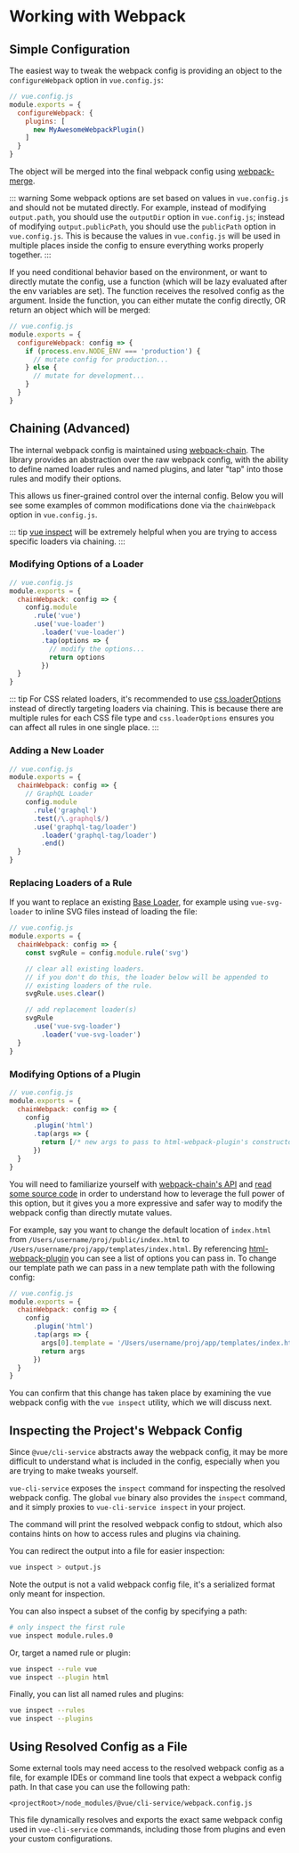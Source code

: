 # Working with Webpack

## Simple Configuration

The easiest way to tweak the webpack config is providing an object to the `configureWebpack` option in `vue.config.js`:

``` js
// vue.config.js
module.exports = {
  configureWebpack: {
    plugins: [
      new MyAwesomeWebpackPlugin()
    ]
  }
}
```

The object will be merged into the final webpack config using [webpack-merge](https://github.com/survivejs/webpack-merge).

::: warning
Some webpack options are set based on values in `vue.config.js` and should not be mutated directly. For example, instead of modifying `output.path`, you should use the `outputDir` option in `vue.config.js`; instead of modifying `output.publicPath`, you should use the `publicPath` option in `vue.config.js`. This is because the values in `vue.config.js` will be used in multiple places inside the config to ensure everything works properly together.
:::

If you need conditional behavior based on the environment, or want to directly mutate the config, use a function (which will be lazy evaluated after the env variables are set). The function receives the resolved config as the argument. Inside the function, you can either mutate the config directly, OR return an object which will be merged:

``` js
// vue.config.js
module.exports = {
  configureWebpack: config => {
    if (process.env.NODE_ENV === 'production') {
      // mutate config for production...
    } else {
      // mutate for development...
    }
  }
}
```

## Chaining (Advanced)

The internal webpack config is maintained using [webpack-chain](https://github.com/mozilla-neutrino/webpack-chain). The library provides an abstraction over the raw webpack config, with the ability to define named loader rules and named plugins, and later "tap" into those rules and modify their options.

This allows us finer-grained control over the internal config. Below you will see some examples of common modifications done via the `chainWebpack` option in `vue.config.js`.

::: tip
[vue inspect](#inspecting-the-project-s-webpack-config) will be extremely helpful when you are trying to access specific loaders via chaining.
:::

### Modifying Options of a Loader

``` js
// vue.config.js
module.exports = {
  chainWebpack: config => {
    config.module
      .rule('vue')
      .use('vue-loader')
        .loader('vue-loader')
        .tap(options => {
          // modify the options...
          return options
        })
  }
}
```

::: tip
For CSS related loaders, it's recommended to use [css.loaderOptions](../config/#css-loaderoptions) instead of directly targeting loaders via chaining. This is because there are multiple rules for each CSS file type and `css.loaderOptions` ensures you can affect all rules in one single place.
:::

### Adding a New Loader

``` js
// vue.config.js
module.exports = {
  chainWebpack: config => {
    // GraphQL Loader
    config.module
      .rule('graphql')
      .test(/\.graphql$/)
      .use('graphql-tag/loader')
        .loader('graphql-tag/loader')
        .end()
  }
}
```

### Replacing Loaders of a Rule

If you want to replace an existing [Base Loader](https://github.com/vuejs/vue-cli/tree/dev/packages/%40vue/cli-service/lib/config/base.js), for example using `vue-svg-loader` to inline SVG files instead of loading the file:

``` js
// vue.config.js
module.exports = {
  chainWebpack: config => {
    const svgRule = config.module.rule('svg')

    // clear all existing loaders.
    // if you don't do this, the loader below will be appended to
    // existing loaders of the rule.
    svgRule.uses.clear()

    // add replacement loader(s)
    svgRule
      .use('vue-svg-loader')
        .loader('vue-svg-loader')
  }
}
```

### Modifying Options of a Plugin

``` js
// vue.config.js
module.exports = {
  chainWebpack: config => {
    config
      .plugin('html')
      .tap(args => {
        return [/* new args to pass to html-webpack-plugin's constructor */]
      })
  }
}
```

You will need to familiarize yourself with [webpack-chain's API](https://github.com/mozilla-neutrino/webpack-chain#getting-started) and [read some source code](https://github.com/vuejs/vue-cli/tree/dev/packages/%40vue/cli-service/lib/config) in order to understand how to leverage the full power of this option, but it gives you a more expressive and safer way to modify the webpack config than directly mutate values.

For example, say you want to change the default location of `index.html` from `/Users/username/proj/public/index.html` to `/Users/username/proj/app/templates/index.html`. By referencing [html-webpack-plugin](https://github.com/jantimon/html-webpack-plugin#options) you can see a list of options you can pass in. To change our template path we can pass in a new template path with the following config:

``` js
// vue.config.js
module.exports = {
  chainWebpack: config => {
    config
      .plugin('html')
      .tap(args => {
        args[0].template = '/Users/username/proj/app/templates/index.html'
        return args
      })
  }
}
```

You can confirm that this change has taken place by examining the vue webpack config with the `vue inspect` utility, which we will discuss next.

## Inspecting the Project's Webpack Config

Since `@vue/cli-service` abstracts away the webpack config, it may be more difficult to understand what is included in the config, especially when you are trying to make tweaks yourself.

`vue-cli-service` exposes the `inspect` command for inspecting the resolved webpack config. The global `vue` binary also provides the `inspect` command, and it simply proxies to `vue-cli-service inspect` in your project.

The command will print the resolved webpack config to stdout, which also contains hints on how to access rules and plugins via chaining.

You can redirect the output into a file for easier inspection:

``` bash
vue inspect > output.js
```

Note the output is not a valid webpack config file, it's a serialized format only meant for inspection.

You can also inspect a subset of the config by specifying a path:

``` bash
# only inspect the first rule
vue inspect module.rules.0
```

Or, target a named rule or plugin:

``` bash
vue inspect --rule vue
vue inspect --plugin html
```

Finally, you can list all named rules and plugins:

``` bash
vue inspect --rules
vue inspect --plugins
```

## Using Resolved Config as a File

Some external tools may need access to the resolved webpack config as a file, for example IDEs or command line tools that expect a webpack config path. In that case you can use the following path:

```
<projectRoot>/node_modules/@vue/cli-service/webpack.config.js
```

This file dynamically resolves and exports the exact same webpack config used in `vue-cli-service` commands, including those from plugins and even your custom configurations.
